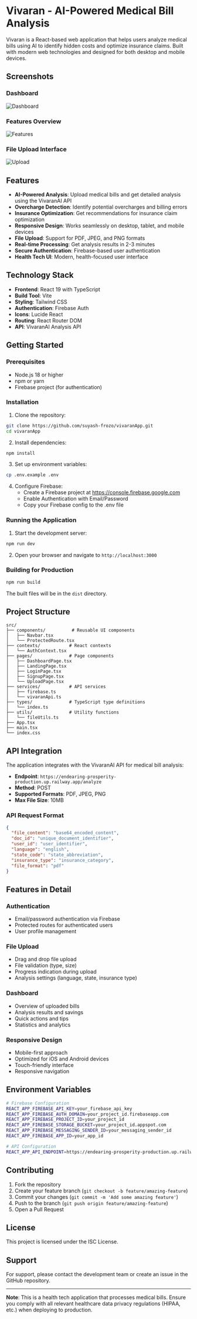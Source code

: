 # Vivaran - AI-Powered Medical Bill Analysis

Vivaran is a React-based web application that helps users analyze medical bills using AI to identify hidden costs and optimize insurance claims. Built with modern web technologies and designed for both desktop and mobile devices.

## Screenshots

### Dashboard
![Dashboard](screenshots/dashboard.png)

### Features Overview
![Features](screenshots/feature.png)

### File Upload Interface
![Upload](screenshots/upload.png)

## Features

- **AI-Powered Analysis**: Upload medical bills and get detailed analysis using the VivaranAI API
- **Overcharge Detection**: Identify potential overcharges and billing errors
- **Insurance Optimization**: Get recommendations for insurance claim optimization
- **Responsive Design**: Works seamlessly on desktop, tablet, and mobile devices
- **File Upload**: Support for PDF, JPEG, and PNG formats
- **Real-time Processing**: Get analysis results in 2-3 minutes
- **Secure Authentication**: Firebase-based user authentication
- **Health Tech UI**: Modern, health-focused user interface

## Technology Stack

- **Frontend**: React 19 with TypeScript
- **Build Tool**: Vite
- **Styling**: Tailwind CSS
- **Authentication**: Firebase Auth
- **Icons**: Lucide React
- **Routing**: React Router DOM
- **API**: VivaranAI Analysis API

## Getting Started

### Prerequisites

- Node.js 18 or higher
- npm or yarn
- Firebase project (for authentication)

### Installation

1. Clone the repository:
```bash
git clone https://github.com/suyash-frozo/vivaranApp.git
cd vivaranApp
```

2. Install dependencies:
```bash
npm install
```

3. Set up environment variables:
```bash
cp .env.example .env
```

4. Configure Firebase:
   - Create a Firebase project at https://console.firebase.google.com
   - Enable Authentication with Email/Password
   - Copy your Firebase config to the .env file

### Running the Application

1. Start the development server:
```bash
npm run dev
```

2. Open your browser and navigate to `http://localhost:3000`

### Building for Production

```bash
npm run build
```

The built files will be in the `dist` directory.

## Project Structure

```
src/
├── components/          # Reusable UI components
│   ├── Navbar.tsx
│   └── ProtectedRoute.tsx
├── contexts/           # React contexts
│   └── AuthContext.tsx
├── pages/              # Page components
│   ├── DashboardPage.tsx
│   ├── LandingPage.tsx
│   ├── LoginPage.tsx
│   ├── SignupPage.tsx
│   └── UploadPage.tsx
├── services/           # API services
│   ├── firebase.ts
│   └── vivaranApi.ts
├── types/              # TypeScript type definitions
│   └── index.ts
├── utils/              # Utility functions
│   └── fileUtils.ts
├── App.tsx
├── main.tsx
└── index.css
```

## API Integration

The application integrates with the VivaranAI API for medical bill analysis:

- **Endpoint**: `https://endearing-prosperity-production.up.railway.app/analyze`
- **Method**: POST
- **Supported Formats**: PDF, JPEG, PNG
- **Max File Size**: 10MB

### API Request Format

```json
{
  "file_content": "base64_encoded_content",
  "doc_id": "unique_document_identifier",
  "user_id": "user_identifier",
  "language": "english",
  "state_code": "state_abbreviation",
  "insurance_type": "insurance_category",
  "file_format": "pdf"
}
```

## Features in Detail

### Authentication
- Email/password authentication via Firebase
- Protected routes for authenticated users
- User profile management

### File Upload
- Drag and drop file upload
- File validation (type, size)
- Progress indication during upload
- Analysis settings (language, state, insurance type)

### Dashboard
- Overview of uploaded bills
- Analysis results and savings
- Quick actions and tips
- Statistics and analytics

### Responsive Design
- Mobile-first approach
- Optimized for iOS and Android devices
- Touch-friendly interface
- Responsive navigation

## Environment Variables

```bash
# Firebase Configuration
REACT_APP_FIREBASE_API_KEY=your_firebase_api_key
REACT_APP_FIREBASE_AUTH_DOMAIN=your_project_id.firebaseapp.com
REACT_APP_FIREBASE_PROJECT_ID=your_project_id
REACT_APP_FIREBASE_STORAGE_BUCKET=your_project_id.appspot.com
REACT_APP_FIREBASE_MESSAGING_SENDER_ID=your_messaging_sender_id
REACT_APP_FIREBASE_APP_ID=your_app_id

# API Configuration
REACT_APP_API_ENDPOINT=https://endearing-prosperity-production.up.railway.app/analyze
```

## Contributing

1. Fork the repository
2. Create your feature branch (`git checkout -b feature/amazing-feature`)
3. Commit your changes (`git commit -m 'Add some amazing feature'`)
4. Push to the branch (`git push origin feature/amazing-feature`)
5. Open a Pull Request

## License

This project is licensed under the ISC License.

## Support

For support, please contact the development team or create an issue in the GitHub repository.

---

**Note**: This is a health tech application that processes medical bills. Ensure you comply with all relevant healthcare data privacy regulations (HIPAA, etc.) when deploying to production.